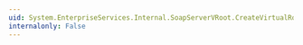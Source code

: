```yaml
---
uid: System.EnterpriseServices.Internal.SoapServerVRoot.CreateVirtualRootEx(System.String,System.String,System.String,System.String,System.String,System.String,System.String,System.String,System.String@,System.String@,System.String@)
internalonly: False
---
```


